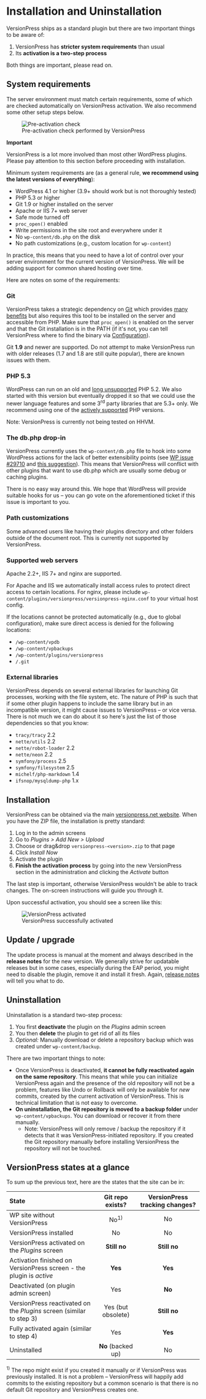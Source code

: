 # Installation and Uninstallation

VersionPress ships as a standard plugin but there are two important things to be aware of:

1. VersionPress has **stricter system requirements** than usual
2. Its **activation is a two-step process**

Both things are important, please read on.


## System requirements

The server environment must match certain requirements, some of which are checked automatically on VersionPress activation. We also recommend some other setup steps below.

<figure style="width: 80%;">
  <img src="../../media/requirements-checker.png" alt="Pre-activation check" /> 
  <figcaption>Pre-activation check performed by VersionPress</figcaption>
</figure>

<div class="important">
  <strong>Important</strong>
  <p>VersionPress is a lot more involved than most other WordPress plugins. Please pay attention to this section before proceeding with installation.</p> 
</div>

Minimum system requirements are (as a general rule, **we recommend using the latest versions of everything**):

 - WordPress 4.1 or higher (3.9+ should work but is not thoroughly tested)
 - PHP 5.3 or higher
 - Git 1.9 or higher installed on the server
 - Apache or IIS 7+ web server
 - Safe mode turned off
 - `proc_open()` enabled
 - Write permissions in the site root and everywhere under it
 - No `wp-content/db.php` on the disk
 - No path customizations (e.g., custom location for `wp-content`)

In practice, this means that you need to have a lot of control over your server environment for the current version of VersionPress. We will be adding support for common shared hosting over time.

Here are notes on some of the requirements:


### Git

VersionPress takes a strategic dependency on [Git](http://git-scm.com/) which provides [many benefits](../feature-focus/git) but also requires this tool to be installed on the server and accessible from PHP. Make sure that `proc_open()` is enabled on the server and that the Git installation is in the PATH (if it's not, you can tell VersionPress where to find the binary via [Configuration](./configuration)).

Git **1.9** and newer are supported. Do not attempt to make VersionPress run with older releases (1.7 and 1.8 are still quite popular), there are known issues with them.

### PHP 5.3

WordPress can run on an old and [long unsupported](http://php.net/eol.php) PHP 5.2. We also started with this version but eventually dropped it so that we could use the newer language features and some 3<sup>rd</sup> party libraries that are 5.3+ only. We recommend using one of the [actively supported](http://php.net/supported-versions.php) PHP versions.

Note: VersionPress is currently not being tested on HHVM.


### The db.php drop-in

VersionPress currently uses the `wp-content/db.php` file to hook into some WordPress actions for the lack of better extensibility points (see [WP issue #29710](https://core.trac.wordpress.org/ticket/29710) and [this suggestion](https://wordpress.org/ideas/topic/multiple-dbphp-files-for-plugins)). This means that VersionPress will conflict with other plugins that want to use db.php which are usually some debug or caching plugins.

There is no easy way around this. We hope that WordPress will provide suitable hooks for us – you can go vote on the aforementioned ticket if this issue is important to you. 


### Path customizations

Some advanced users like having their plugins directory and other folders outside of the document root. This is currently not supported by VersionPress.


### Supported web servers

Apache 2.2+, IIS 7+ and nginx are supported. 

For Apache and IIS we automatically install access rules to protect direct access to certain locations. For nginx, please include `wp-content/plugins/versionpress/versionpress-nginx.conf` to your virtual host config.

If the locations cannot be protected automatically (e.g., due to global configuration), make sure direct access is denied for the following locations:

 - `/wp-content/vpdb`
 - `/wp-content/vpbackups`
 - `/wp-content/plugins/versionpress`
 - `/.git` 


### External libraries

VersionPress depends on several external libraries for launching Git processes, working with the file system, etc. The nature of PHP is such that if some other plugin happens to include the same library but in an incompatible version, it might cause issues to VersionPress – or vice versa. There is not much we can do about it so here's just the list of those dependencies so that you know:

 - `tracy/tracy` 2.2
 - `nette/utils` 2.2
 - `nette/robot-loader` 2.2
 - `nette/neon` 2.2
 - `symfony/process` 2.5
 - `symfony/filesystem` 2.5
 - `michelf/php-markdown` 1.4
 - `ifsnop/mysqldump-php` 1.x


## Installation

VersionPress can be obtained via the main [versionpress.net website](http://versionpress.net/). When you have the ZIP file, the installation is pretty standard:

1. Log in to the admin screens
2. Go to *Plugins > Add New > Upload*
3. Choose or drag&drop `versionpress-<version>.zip` to that page
4. Click *Install Now*
5. Activate the plugin
6. **Finish the activation process** by going into the new VersionPress section in the administration and clicking the *Activate* button

The last step is important, otherwise VersionPress wouldn't be able to track changes. The on-screen instructions will guide you through it.

Upon successful activation, you should see a screen like this:

<figure style="width: 80%;">
  <img src="../../media/successful-activation.png" alt="VersionPress activated" /> 
  <figcaption>VersionPress successfully activated</figcaption>
</figure>


## Update / upgrade

The update process is manual at the moment and always described in the **release notes** for the new version. We generally strive for updatable releases but in some cases, especially during the EAP period, you might need to disable the plugin, remove it and install it fresh. Again, [release notes](../release-notes) will tell you what to do. 


## Uninstallation

Uninstallation is a standard two-step process:

1. You first **deactivate** the plugin on the *Plugins* admin screen
2. You then **delete** the plugin to get rid of all its files
3. *Optional:* Manually download or delete a repository backup which was created under `wp-content/backup`. 

There are two important things to note:

* Once VersionPress is deactivated, **it cannot be fully reactivated again on the same repository**. This means that while you can initialize VersionPress again and the presence of the old repository will not be a problem, features like Undo or Rollback will only be available for *new* commits, created by the current activation of VersionPress. This is technical limitation that is not easy to overcome.
* **On uninstallation, the Git repository is moved to a backup folder** under `wp-content/vpbackups`. You can download or recover it from there manually.
    * Note: VersionPress will only remove / backup the repository if it detects that it was VersionPress-initiated repository. If you created the Git repository manually before installing VersionPress the repository will not be touched.  


## VersionPress states at a glance

To sum up the previous text, here are the states that the site can be in:

| State | Git repo exists? | VersionPress tracking changes? |
| :------------- | :-----: | :-----: |
| WP site without VersionPress | No<sup>1)</sup> | No |
| VersionPress installed  | No | No |
| VersionPress activated on the *Plugins* screen | **Still no** | **Still no** |
| Activation finished on VersionPress screen - the plugin is *active* | **Yes** | **Yes** |
| Deactivated (on plugin admin screen) | Yes | **No** |
| VersionPress reactivated on the *Plugins* screen (similar to step 3) | Yes (but obsolete) | **Still no** |
| Fully activated again (similar to step 4) | Yes | **Yes** |
| Uninstalled | **No** (backed up) | No |
 
<sup>1)</sup> The repo might exist if you created it manually or if VersionPress was previously installed. It is not a problem – VersionPress will happily add commits to the existing repository but a common scenario is that there is no default Git repository and VersionPress creates one.


